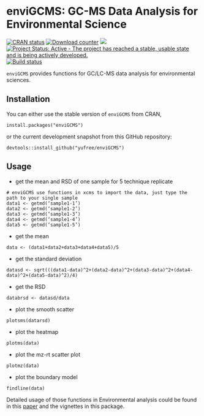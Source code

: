 enviGCMS: GC-MS Data Analysis for Environmental Science
================

[![CRAN status](http://www.r-pkg.org/badges/version/enviGCMS)](https://cran.r-project.org/package=enviGCMS) [![Download counter](http://cranlogs.r-pkg.org/badges/enviGCMS)](https://cran.r-project.org/package=enviGCMS) [![](https://cranlogs.r-pkg.org/badges/grand-total/enviGCMS)](https://cran.r-project.org/package=enviGCMS) [![Project Status: Active - The project has reached a stable, usable state and is being actively developed.](http://www.repostatus.org/badges/latest/active.svg)](http://www.repostatus.org/#active) [![Build status](https://api.travis-ci.org/yufree/enviGCMS.svg?branch=master)](https://travis-ci.org/yufree/enviGCMS)

`enviGCMS` provides functions for GC/LC-MS data analysis for environmental sciences.

Installation
------------

You can either use the stable version of `enviGCMS` from CRAN,

``` {r}
install.packages("enviGCMS")
```

or the current development snapshot from this GitHub repository:

``` {r}
devtools::install_github("yufree/enviGCMS")
```

Usage
-----

- get the mean and RSD of one sample for 5 technique replicate

~~~
# enviGCMS use functions in xcms to import the data, just type the path to your single sample
data1 <- getmd(‘sample1-1’)
data2 <- getmd(‘sample1-2’)
data3 <- getmd(‘sample1-3’)
data4 <- getmd(‘sample1-4’)
data5 <- getmd(‘sample1-5’)
~~~

- get the mean

~~~
data <- (data1+data2+data3+data4+data5)/5
~~~

- get the standard deviation

~~~
datasd <- sqrt(((data1-data)^2+(data2-data)^2+(data3-data)^2+(data4-data)^2+(data5-data)^2)/4)
~~~

- get the RSD

~~~
databrsd <- datasd/data
~~~

- plot the smooth scatter

~~~
plotsms(datarsd)
~~~

- plot the heatmap

~~~
plotms(data)
~~~

- plot the mz-rt scatter plot

~~~
plotmz(data)
~~~

- plot the boundary model

~~~
findline(data)
~~~

Detailed usage of those functions in Environmental analysis could be found in this [paper](http://www.sciencedirect.com/science/article/pii/S0039914016309298) and the vignettes in this package.

